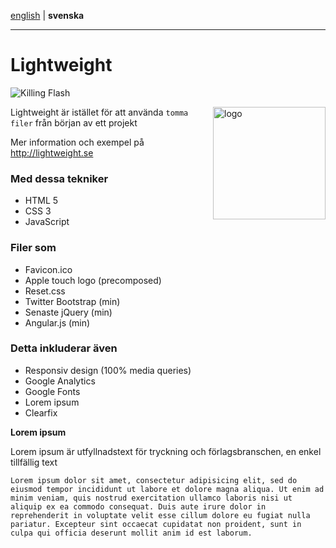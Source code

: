 [english](https://github.com/Ha006/lightweight/blob/master/README.md) | **svenska**
- - -

Lightweight
===========

![Killing Flash](https://img.shields.io/badge/killing-flash-brightgreen.svg?style=flat)

<img src="https://fbcdn-sphotos-h-a.akamaihd.net/hphotos-ak-prn2/1382809_531221563621299_352345554_n.png" width="180" height="180" alt="logo" align="right"/>

Lightweight är istället för att använda `tomma filer` från början av ett projekt

Mer information och exempel på http://lightweight.se

### Med dessa tekniker

* HTML 5
* CSS 3
* JavaScript

### Filer som

* Favicon.ico
* Apple touch logo (precomposed)
* Reset.css
* Twitter Bootstrap (min)
* Senaste jQuery (min)
* Angular.js (min)

### Detta inkluderar även

* Responsiv design (100% media queries)
* Google Analytics
* Google Fonts
* Lorem ipsum
* Clearfix

**Lorem ipsum**

Lorem ipsum är utfyllnadstext för tryckning och förlagsbranschen, en enkel tillfällig text

```
Lorem ipsum dolor sit amet, consectetur adipisicing elit, sed do eiusmod tempor incididunt ut labore et dolore magna aliqua. Ut enim ad minim veniam, quis nostrud exercitation ullamco laboris nisi ut aliquip ex ea commodo consequat. Duis aute irure dolor in reprehenderit in voluptate velit esse cillum dolore eu fugiat nulla pariatur. Excepteur sint occaecat cupidatat non proident, sunt in culpa qui officia deserunt mollit anim id est laborum.
```
